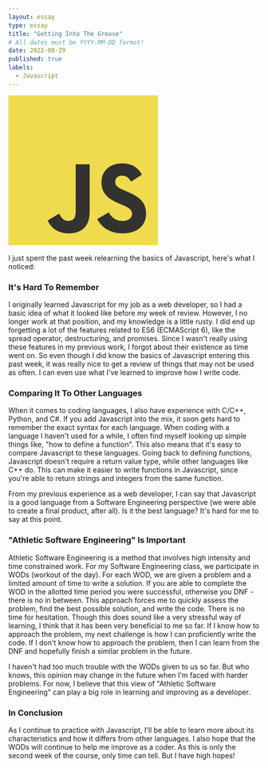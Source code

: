 ```yaml
---
layout: essay
type: essay
title: "Getting Into The Groove"
# All dates must be YYYY-MM-DD format!
date: 2022-08-29
published: true
labels:
  - Javascript
---
```

<img width="300px" class="rounded float-start pe-4" src="../img/javascript/JavaScript_Logo.png">

I just spent the past week relearning the basics of Javascript, here's what I noticed:

### It's Hard To Remember

I originally learned Javascript for my job as a web developer, so I had a basic idea of what it looked like before my week of review. However, I no longer work at that position, and my knowledge is a little rusty. I did end up forgetting a lot of the features related to ES6 (ECMAScript 6), like the spread operator, destructuring, and promises. Since I wasn't really using these features in my previous work, I forgot about their existence as time went on. So even though I did know the basics of Javascript entering this past week, it was really nice to get a review of things that may not be used as often. I can even use what I've learned to improve how I write code.

### Comparing It To Other Languages

When it comes to coding languages, I also have experience with C/C++, Python, and C#. If you add Javascript into the mix, it soon gets hard to remember the exact syntax for each language. When coding with a language I haven't used for a while, I often find myself looking up simple things like, "how to define a function". This also means that it's easy to compare Javascript to these languages. Going back to defining functions, Javascript doesn't require a return value type, while other languages like C++ do. This can make it easier to write functions in Javascript, since you're able to return strings and integers from the same function.

From my previous experience as a web developer, I can say that Javascript is a good language from a Software Engineering perspective (we were able to create a final product, after all). Is it the best language? It's hard for me to say at this point.

### "Athletic Software Engineering" Is Important

Athletic Software Engineering is a method that involves high intensity and time constrained work. For my Software Engineering class, we participate in WODs (workout of the day). For each WOD, we are given a problem and a limited amount of time to write a solution. If you are able to complete the WOD in the allotted time period you were successful, otherwise you DNF - there is no in between. This approach forces me to quickly assess the problem, find the best possible solution, and write the code. There is no time for hesitation. Though this does sound like a very stressful way of learning, I think that it has been very beneficial to me so far. If I know how to approach the problem, my next challenge is how I can proficiently write the code. If I don't know how to approach the problem, then I can learn from the DNF and hopefully finish a similar problem in the future.

I haven't had too much trouble with the WODs given to us so far. But who knows, this opinion may change in the future when I'm faced with harder problems. For now, I believe that this view of "Athletic Software Engineering" can play a big role in learning and improving as a developer. 

### In Conclusion

As I continue to practice with Javascript, I'll be able to learn more about its characteristics and how it differs from other languages. I also hope that the WODs will continue to help me improve as a coder. As this is only the second week of the course, only time can tell. But I have high hopes!
